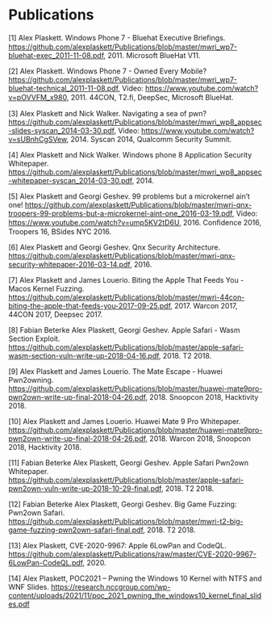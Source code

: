 ﻿# Publications

[1] Alex Plaskett. Windows Phone 7 - Bluehat Executive Brieﬁngs. https://github.com/alexplaskett/Publications/blob/master/mwri_wp7-bluehat-exec_2011-11-08.pdf, 2011. Microsoft BlueHat V11. 

[2] Alex Plaskett. Windows Phone 7 - Owned Every Mobile? https://github.com/alexplaskett/Publications/blob/master/mwri_wp7-bluehat-technical_2011-11-08.pdf, Video: https://www.youtube.com/watch?v=pOVVFM_x980, 2011. 44CON, T2.ﬁ, DeepSec, Microsoft BlueHat. 

[3] Alex Plaskett and Nick Walker. Navigating a sea of pwn? https://github.com/alexplaskett/Publications/blob/master/mwri_wp8_appsec-slides-syscan_2014-03-30.pdf, Video: https://www.youtube.com/watch?v=sUBnhCgSVew, 2014. Syscan 2014, Qualcomm Security Summit. 

[4] Alex Plaskett and Nick Walker. Windows phone 8 Application Security Whitepaper. https://github.com/alexplaskett/Publications/blob/master/mwri_wp8_appsec-whitepaper-syscan_2014-03-30.pdf, 2014. 

[5] Alex Plaskett and Georgi Geshev. 99 problems but a microkernel ain’t one! https://github.com/alexplaskett/Publications/blob/master/mwri-qnx-troopers-99-problems-but-a-microkernel-aint-one_2016-03-19.pdf, Video: https://www.youtube.com/watch?v=ump5KV2tD6U, 2016. Conﬁdence 2016, Troopers 16, BSides NYC 2016. 

[6] Alex Plaskett and Georgi Geshev. Qnx Security Architecture. https://github.com/alexplaskett/Publications/blob/master/mwri-qnx-security-whitepaper-2016-03-14.pdf, 2016. 

[7] Alex Plaskett and James Louerio. Biting the Apple That Feeds You - Macos Kernel Fuzzing. https://github.com/alexplaskett/Publications/blob/master/mwri-44con-biting-the-apple-that-feeds-you-2017-09-25.pdf, 2017. Warcon 2017, 44CON 2017, Deepsec 2017. 

[8] Fabian Beterke Alex Plaskett, Georgi Geshev. Apple Safari - Wasm Section Exploit. https://github.com/alexplaskett/Publications/blob/master/apple-safari-wasm-section-vuln-write-up-2018-04-16.pdf, 2018. T2 2018. 

[9] Alex Plaskett and James Louerio. The Mate Escape - Huawei Pwn2owning. https://github.com/alexplaskett/Publications/blob/master/huawei-mate9pro-pwn2own-write-up-final-2018-04-26.pdf, 2018. Snoopcon 2018, Hacktivity 2018. 

[10] Alex Plaskett and James Louerio. Huawei Mate 9 Pro Whitepaper. https://github.com/alexplaskett/Publications/blob/master/huawei-mate9pro-pwn2own-write-up-final-2018-04-26.pdf, 2018. Warcon 2018, Snoopcon 2018, Hacktivity 2018. 

[11] Fabian Beterke Alex Plaskett, Georgi Geshev. Apple Safari Pwn2own Whitepaper. https://github.com/alexplaskett/Publications/blob/master/apple-safari-pwn2own-vuln-write-up-2018-10-29-final.pdf, 2018. T2 2018. 

[12] Fabian Beterke Alex Plaskett, Georgi Geshev. Big Game Fuzzing: Pwn2own Safari. https://github.com/alexplaskett/Publications/blob/master/mwri-t2-big-game-fuzzing-pwn2own-safari-final.pdf, 2018. T2 2018. 

[13] Alex Plaskett, CVE-2020-9967: Apple 6LowPan and CodeQL. https://github.com/alexplaskett/Publications/raw/master/CVE-2020-9967-6LowPan-CodeQL.pdf, 2020. 

[14] Alex Plaskett, POC2021 – Pwning the Windows 10 Kernel with NTFS and WNF Slides. https://research.nccgroup.com/wp-content/uploads/2021/11/poc_2021_pwning_the_windows10_kernel_final_slides.pdf
